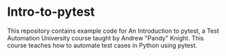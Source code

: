 # Intro-to-pytest
This repository contains example code for An Introduction to pytest, a Test Automation University course taught by Andrew "Pandy" Knight. This course teaches how to automate test cases in Python using pytest.
